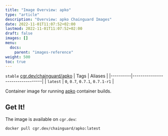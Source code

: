 ```yaml
---
title: "Image Overview: apko"
type: "article"
description: "Overview: apko Chainguard Images"
date: 2022-11-01T11:07:52+02:00
lastmod: 2022-11-01T11:07:52+02:00
draft: false
images: []
menu:
  docs:
    parent: "images-reference"
weight: 500
toc: true
---
```


`stable` [cgr.dev/chainguard/apko](https://github.com/chainguard-images/images/tree/main/images/apko)
| Tags     | Aliases                         |
|----------|---------------------------------|
| `latest` | `0`, `0.7`, `0.7.1`, `0.7.1-r1` |



Container image for running [apko](https://github.com/chainguard-dev/apko) container builds.

## Get It!

The image is available on `cgr.dev`:

```
docker pull cgr.dev/chainguard/apko:latest
```
